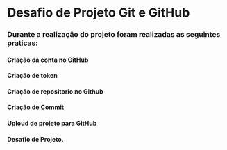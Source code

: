 # Desafio de Projeto Git e GitHub

### Durante a realização do projeto foram realizadas as seguintes praticas:

#### Criação da conta no GitHub
#### Criação de token
#### Criação de repositorio no Github
#### Criação de Commit 
#### Uploud de projeto para GitHub
#### Desafio de Projeto. 

